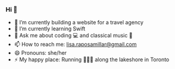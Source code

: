 ### Hi 👋
- 🔭 I’m currently building a website for a travel agency
- 🌱 I’m currently learning Swift
- 💬 Ask me about coding 💻 and classical music 🎹
- 📫 How to reach me: lisa.raposamillar@gmail.com
- 😄 Pronouns: she/her
- ⚡ My happy place: Running 🏃🏻‍♀️ along the lakeshore in Toronto  


<!--
**raposamillar/raposamillar** is a ✨ _special_ ✨ repository because its `README.md` (this file) appears on your GitHub profile.

Here are some ideas to get you started:

- 🔭 I’m currently working on ...
- 🌱 I’m currently learning ...
- 👯 I’m looking to collaborate on ...
- 🤔 I’m looking for help with ...
- 💬 Ask me about ...
- 📫 How to reach me: ...
- 😄 Pronouns: ...
- ⚡ Fun fact: ...
-->
